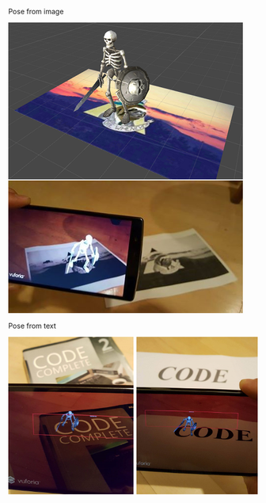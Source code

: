 Pose from image 

![Image recognition](Examples/image_target.png?raw=true "Image recognition")

Pose from text

![Text recognition](Examples/text_recognition.png?raw=true "Text recognition")